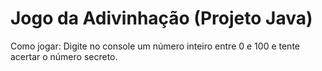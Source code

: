 # Jogo da Adivinhação (Projeto Java)
Como jogar: Digite no console um número inteiro entre 0 e 100 e tente acertar o número secreto.
